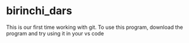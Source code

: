 # birinchi_dars
This is our first time working with git. To use this program, download the program and try using it in your vs code



